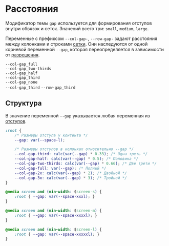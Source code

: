 # Расстояния

Модификатор темы `gap` используется для формирования отступов внутри обвязок и сеток. Значений всего три: `small`, `medium`, `large`.

Переменные с префиксом `--col-gap-`, `--row-gap-` задают расстояния между колонками и строками [сетки](http://whitepaper.tools/doc.html#/layout-inner). Они наследуются от одной корневой переменной `--gap`, которая переопределяется в зависимости от [разрешения](http://whitepaper.tools/doc.html#/theme-breakpoint).

<div class="tpl-grid tpl-grid_s-ratio_1-1 tpl-grid_col-gap_half tpl-grid_row-gap_half decorator decorator_indent-t_xxxl">
	<div class="tpl-grid__fraction">
		<div class="gap">
			<div class="gap__view decorator decorator_indent-b_s"><img src="../../assets/doc/theme/theme-gap/col-gap-full.svg" alt="" class="image"></div>
			<code>--col-gap_full</code>
		</div>
	</div>
	<div class="tpl-grid__fraction">
		<div class="gap">
			<div class="gap__view decorator decorator_indent-b_s"><img src="../../assets/doc/theme/theme-gap/col-gap-two-thirds.svg" alt="" class="image"></div>
			<code>--col-gap_two-thirds</code>
		</div>
	</div>
	<div class="tpl-grid__fraction">
		<div class="gap">
			<div class="gap__view decorator decorator_indent-b_s"><img src="../../assets/doc/theme/theme-gap/col-gap-half.svg" alt="" class="image"></div>
			<code>--col-gap_half</code>
		</div>
	</div>
	<div class="tpl-grid__fraction">
		<div class="gap">
			<div class="gap__view decorator decorator_indent-b_s"><img src="../../assets/doc/theme/theme-gap/col-gap-third.svg" alt="" class="image"></div>
			<code>--col-gap_third</code>
		</div>
	</div>
	<div class="tpl-grid__fraction">
		<div class="gap">
			<div class="gap__view decorator decorator_indent-b_s"><img src="../../assets/doc/theme/theme-gap/col-gap-none.svg" alt="" class="image"></div>
			<code>--col-gap_none</code>
		</div>
	</div>
	<div class="tpl-grid__fraction">
		<div class="gap">
			<div class="gap__view decorator decorator_indent-b_s"><img src="../../assets/doc/theme/theme-gap/col-gap-row-gap.svg" alt="" class="image"></div>
			<code>--col-gap_third</code>
			<code>--row-gap_third</code>
		</div>
	</div>
</div>

## Структура

В значение переменной `--gap` указывается любая переменная из [отступов](http://whitepaper.tools/doc.html#/theme-space).

```css
:root {
	/* Размеры отступа у контента */
	--gap: var(--space-l);

	/* Размеры отступов в колонках относительно --gap */
	--col-gap-third: calc(var(--gap) * 0.33); /* Одна треть */
	--col-gap-half: calc(var(--gap) * 0.5); /* Половина */
	--col-gap-two-thirds: calc(var(--gap) * 0.66); /* Две трети */
	--col-gap-full: var(--gap); /* Полный */
	--col-gap-2x: calc(var(--gap) * 2); /* Двойной */
	--col-gap-3x: calc(var(--gap) * 3); /* Тройной */
}

@media screen and (min-width: $screen-s) {
	:root { --gap: var(--space-xxxl); }
}

@media screen and (min-width: $screen-m) {
	:root { --gap: var(--space-xxxxl); }
}

@media screen and (min-width: $screen-l) {
	:root { --gap: var(--space-xxxxxl); }
}
```
